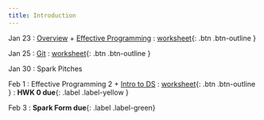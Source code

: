 ```yaml
---
title: Introduction
---
```


Jan 23 
: [Overview](https://github.com/gallettilance/CS506-Spring2023/raw/master/slides/00_CS_506_Overview.pdf) + [Effective Programming](https://github.com/gallettilance/CS506-Spring2023/raw/master/slides/00_Clean_Code.pdf) 
  : [worksheet](https://raw.githubusercontent.com/gallettilance/CS506-Spring2023/master/worksheets/worksheet_00.ipynb){: .btn .btn-outline }

Jan 25 
: [Git](https://github.com/gallettilance/CS506-Spring2023/raw/master/slides/01_Git.pdf) 
  : [worksheet](https://raw.githubusercontent.com/gallettilance/CS506-Spring2023/master/worksheets/worksheet_01.ipynb){: .btn .btn-outline }

Jan 30 
: Spark Pitches 

Feb 1 
: Effective Programming 2 + [Intro to DS](https://github.com/gallettilance/CS506-Spring2023/raw/master/slides/02_Introduction.pdf) 
  : [worksheet](https://raw.githubusercontent.com/gallettilance/CS506-Spring2023/master/worksheets/worksheet_02.ipynb){: .btn .btn-outline } 
    : **HWK 0 due**{: .label .label-yellow } 

Feb 3
: **Spark Form due**{: .label .label-green} 